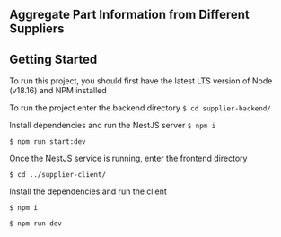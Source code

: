 ## Aggregate Part Information from Different Suppliers

## Getting Started


To run this project, you should first have the latest LTS version of Node (v18.16) and NPM installed 


To run the project enter the backend directory 
`$ cd supplier-backend/`

Install dependencies and run the NestJS server
`$ npm i`

`$ npm run start:dev`

Once the NestJS service is running, enter the frontend directory

`$ cd ../supplier-client/`

Install the dependencies and run the client

`$ npm i`

`$ npm run dev`
